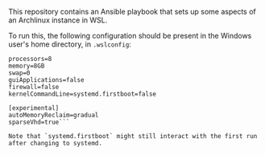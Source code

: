 This repository contains an Ansible playbook that sets up some aspects of an Archlinux instance in WSL.

To run this, the following configuration should be present in the Windows user's home directory, in `.wslconfig`:

```[wsl2]
processors=8
memory=8GB
swap=0
guiApplications=false
firewall=false
kernelCommandLine=systemd.firstboot=false

[experimental]
autoMemoryReclaim=gradual
sparseVhd=true```

Note that `systemd.firstboot` might still interact with the first run after changing to systemd.
